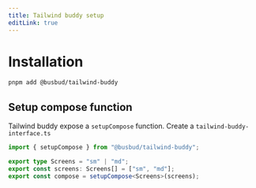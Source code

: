 ```yaml
---
title: Tailwind buddy setup
editLink: true
---
```


# Installation

```bash
pnpm add @busbud/tailwind-buddy
```

## Setup compose function

Tailwind buddy expose a `setupCompose` function. Create a `tailwind-buddy-interface.ts`

```ts
import { setupCompose } from "@busbud/tailwind-buddy";

export type Screens = "sm" | "md";
export const screens: Screens[] = ["sm", "md"];
export const compose = setupCompose<Screens>(screens);
```
